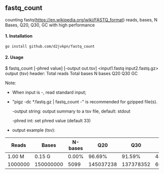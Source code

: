 ## fastq_count

counting fastq(https://en.wikipedia.org/wiki/FASTQ_format) reads, bases, N Bases, Q20, Q30, GC
with high performance


#### 1. Installation
```bash
go install github.com/d2jvkpn/fastq_count
```

#### 2. Usage

$ fastq_count  [-phred value]  [-output out.tsv]  <input1.fastq input2.fastq.gz>
  output (tsv) header: Total reads  Total bases  N bases  Q20  Q30  GC
  
Note:

- When input is -, read standard input;

- "pigz -dc *.fastq.gz | fastq_count -" is recommended for gzipped file(s).

    -output string: output summary to a tsv file, default: stdout

    -phred int: set phred value (default 33)

- output example (tsv):

| Reads | Bases | N-bases | Q20 | Q30 | GC |
| ----------- | ----------- | ------- | --- | --- | -- |
| 1.00 M | 0.15 G | 0.00% | 96.69% | 91.59% | 44.20% |
| 1000000 | 150000000 | 5099 | 145037238 | 137378352 | 66294072 |
